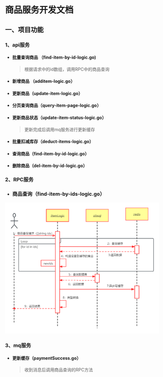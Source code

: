 # 商品服务开发文档

## 一、项目功能

### 1、api服务

- #### 批量查询商品 （find-item-by-id-logic.go)

  > 根据请求中的id数组，调用RPC中的商品查询

- #### 新增商品 （additem-logic.go）

- #### 更新商品（update-item-logic.go）

- #### 分页查询商品（query-item-page-logic.go）

- #### 更新商品状态（update-item-status-logic.go）

  > 更新完成后调用mq服务进行更新缓存

- #### 批量扣减库存（deduct-items-logic.go）

- #### 查询商品（find-item-by-id-logic.go）

- #### 删除商品（del-item-by-id-logic.go）

### 2、RPC服务

- ### 商品查询（find-item-by-ids-logic.go）

![商品查询——时序图](../../img/商品查询——时序图.png)

### 3、mq服务

- #### 更新缓存（paymentSuccess.go）

  > 收到消息后调用商品查询的RPC方法